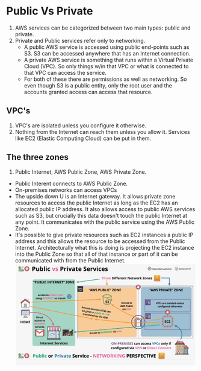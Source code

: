 # Public Vs Private
1. AWS services can be categorized between two main types: public and private.
2. Private and Public services refer only to networking.
    * A public AWS service is accessed using public end-points such as S3. S3 can be accessed anywhere that has an Internet connection.
    * A private AWS service is something that runs within a Virtual Private Cloud (VPC). So only things w/in that VPC or what is connected to that VPC can access the service.
    * For both of these there are permissions as well as networking.  So even though S3 is a public entity, only the root user and the accounts granted access can access that resource.

## VPC's
1. VPC's are isolated unless you configure it otherwise.
2. Nothing from the Internet can reach them unless you allow it. Services like EC2 (Elastic Computing Cloud) can be put in them.

## The three zones
1. Public Internet, AWS Public Zone, AWS Private Zone.
 * Public Interent connects to AWS Public Zone.
 * On-premises networks can access VPCs
 * The upside down U is an Internet gateway. It allows private zone resources to access the public Internet as long as the EC2 has an allocated public IP address. It also allows access to public AWS services such as S3, but crucially this data doesn't touch the public Internet at any point. It communicates with the public service using the AWS Public Zone. 
 * It's possible to give private resources such as EC2 instances a public IP address and this allows the resource to be accessed from the Public Internet. Architecturally what this is doing is projecting the EC2 instance into the Public Zone so that all of that instance or part of it can be communicated with from the Public Internet. 
 ![network_21](../assets/network_21.png)